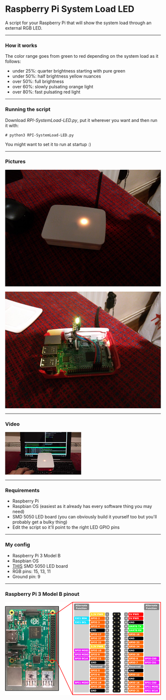 # Raspberry Pi System Load LED
A script for your Raspberry Pi that will show the system load through an external RGB LED.

--------------------------------------------------------------------------------

### How it works

The color range goes from green to red depending on the system load as it follows:
 - under 25%: quarter brightness starting with pure green
 - under 50%: half brightness yellow nuances
 - over 50%: full brightness
 - over 60%: slowly pulsating orange light
 - over 80%: fast pulsating red light

--------------------------------------------------------------------------------

### Running the script

Download *RPI-SystemLoad-LED.py*, put it wherever you want and then run it with:

    # python3 RPI-SystemLoad-LED.py

You might want to set it to run at startup :)

--------------------------------------------------------------------------------

### Pictures

![raspberry pi 3 model b - closed](https://raw.githubusercontent.com/blchinezu/RPI-SystemLoad-LED/master/images/IMG_20180131_214042.jpg)

![raspberry pi 3 model b - opened](https://github.com/blchinezu/RPI-SystemLoad-LED/blob/master/images/IMG_20180131_214209.jpg?raw=true)

--------------------------------------------------------------------------------

### Video

[![Youtube Video](https://raw.githubusercontent.com/blchinezu/RPI-SystemLoad-LED/master/images/video-thumb.jpeg)](https://www.youtube.com/watch?v=9k0FLhkswZg)

--------------------------------------------------------------------------------

### Requirements

 - Raspberry Pi
 - Raspbian OS (easiest as it already has every software thing you may need)
 - SMD 5050 LED board (you can obviously build it yourself too but you'll probably get a bulky thing)
 - Edit the script so it'll point to the right LED GPIO pins

--------------------------------------------------------------------------------

### My config

 - Raspberry Pi 3 Model B
 - Raspbian OS
 - [THIS](https://www.aliexpress.com/item/3-Colour-RGB-SMD-LED-Module-5050-full-color-Pwm-tri-color-LED-For-Arduino-MCU/32818529969.html) SMD 5050 LED board
 - RGB pins: 15, 13, 11
 - Ground pin: 9

--------------------------------------------------------------------------------

### Raspberry Pi 3 Model B pinout

![Raspberry Pi 3 Model B pinout image](https://raw.githubusercontent.com/blchinezu/RPI-SystemLoad-LED/master/images/rpi-pinout.png)
